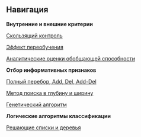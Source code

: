<!-- комментарий-->
<!--ссылка на файл <a href='https://github.com/PavlyukovVladimir/SMPR3/blob/master/Jupyter-notebook-notes/int_ex_criteria.cross_validation.ipynb'>NNBayes.R</a>-->
<!--вставка картинки <img src="img/omega.jpg" alt="вероятность_собятия">-->
<base href="https://github.com/PavlyukovVladimir/SMPR3/blob/master/" ></base>
<a name="navigation"></a><!--Якорь для Навигации-->

## Навигация

<b>Внутренние и внешние критерии</b>
<p><a href='Jupyter-notebook-notes/int_ex_criteria.cross_validation.ipynb'>Скользящий контроль</a></p>
<p><a href='Jupyter-notebook-notes/effekt_pereobucheniya.ipynb'>Эффект переобучения</a></p>
<p><a href='Jupyter-notebook-notes/int_ex_criteria.cross_validation.ipynb'>Аналитические оценки обобщающей способности</a></p>
<p><b>Отбор информативных признаков</b></p>
<p><a href='Jupyter-notebook-notes/int_ex_criteria.cross_validation.ipynb'>Полный перебор, Add, Del, Add-Del</a></p>
<p><a href='Jupyter-notebook-notes/int_ex_criteria.cross_validation.ipynb'>Метод поиска в глубину и ширину</a></p>
<p><a href='Jupyter-notebook-notes/int_ex_criteria.cross_validation.ipynb'>Генетический алгоритм</a></p>
<p><b>Логические алгоритмы классификации</b></p>
<p><a href='Jupyter-notebook-notes/int_ex_criteria.cross_validation.ipynb'>Решающие списки и деревья</a></p>
